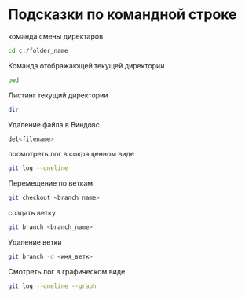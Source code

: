 # Подсказки по командной строке

команда смены директаров 

```sh
cd c:/folder_name
```
Команда отображающей текущей директории
```sh
pwd
```
Листинг текущий директории
```sh
dir
```
Удаление файла в Виндовс
```sh
del<filename>
```
посмотреть лог в сокращенном виде 
```sh
git log --oneline
```

Перемещение по веткам 
```sh
git checkout <branch_name>
```

создать ветку
```sh
git branch <branch_name>
```
Удаление ветки
```sh
git branch -d <имя_ветк>
```
Смотреть лог в графическом виде
```sh
git log --oneline --graph
```
